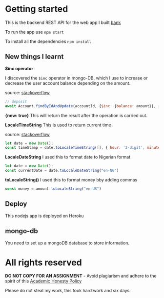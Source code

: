 # Getting started

This is the backend REST API for the web app I built [bank](https://ifeanyi-bank.netlify.app)

To run the app use `npm start`

To install all the dependencies `npm install`

## New things I learnt

**$inc operator**

I discovered the `$inc` operator in mongo-DB, which I use to increase or decrease the user account balance depending on the amount.

source: [stackoverflow](https://stackoverflow.com/questions/71207726/creating-a-bank-transaction-with-express-mongo-db)

```javascript
// deposit
await Account.findByIdAndUpdate(accountId, {$inc: {balance: amount}}, {new: true});
```

**{new: true}**
This will return the result after the operation is carried out.

**LocaleTimeString**
This is used to return current time 

source: [stackoverflow](https://stackoverflow.com/questions/10599148/how-do-i-get-the-current-time-only-in-javascript/62589925#62589925)

```javascript
let date = new Date();
const timeStamp = date.toLocaleTimeString([], { hour: '2-digit', minute: "2-digit" });
```

**LocaleDateString**
I used this to format date to Nigerian format

```javascript
let date = new Date();
const currentDate = date.toLocaleDateString("en-NG")
```


**toLocaleString()**
I used this to format money bby adding commas

```javascript
const money = amount.toLocaleString("en-US")
```

## Deploy

This nodejs app is deployed on Heroku 

## mongo-db

You need to set up a mongoDB database to store information.

# All rights reserved

**DO NOT COPY FOR AN ASSIGNMENT** - Avoid plagiarism and adhere to the spirit of this [Academic Honesty Policy](https://www.freecodecamp.org/news/academic-honesty-policy/)

Please do not steal my work, this took hard work and six days. 